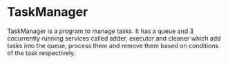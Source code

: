 # TaskManager
TaskManager is a program to manage tasks.
It has a queue and 3 cocurrently running services called adder, executor and cleaner which add tasks into the queue, process them and remove them based on conditions of the task respectively.
